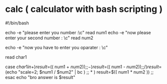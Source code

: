 # calc ( calculator with bash scripting ) 
#!/bin/bash

echo -e "please enter you number :\c"
read num1
echo -e "now please enter your second number : \c"
read num2

echo -e "now you have to enter you oparater : \c"

read char1

case $char1 in
          + )
                  result=$(( num1 + $num2  )) ;;
          - )
                 result=$(( num1 - $num2  )) ;;
          / )
                  result=$(echo "scale=2; $num1 / $num2" | bc ) ;;
          * )
                 result=$(( num1 * num2 )) ;;
esac
echo "bro answer is $result"
